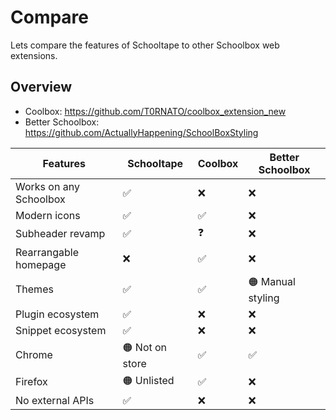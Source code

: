 # Compare

Lets compare the features of Schooltape to other Schoolbox web extensions.

## Overview

- Coolbox: <https://github.com/T0RNATO/coolbox_extension_new>
- Better Schoolbox: <https://github.com/ActuallyHappening/SchoolBoxStyling>

| Features               | Schooltape      | Coolbox | Better Schoolbox  |
| ---------------------- | --------------- | ------- | ----------------- |
| Works on any Schoolbox | ✅              | ❌      | ❌                |
| Modern icons           | ✅              | ✅      | ❌                |
| Subheader revamp       | ✅              | ❓      | ❌                |
| Rearrangable homepage  | ❌              | ✅      | ❌                |
| Themes                 | ✅              | ✅      | 🟠 Manual styling |
| Plugin ecosystem       | ✅              | ❌      | ❌                |
| Snippet ecosystem      | ✅              | ❌      | ❌                |
| Chrome                 | 🟠 Not on store | ✅      | ✅                |
| Firefox                | 🟠 Unlisted     | ✅      | ❌                |
| No external APIs       | ✅              | ❌      | ❌                |
